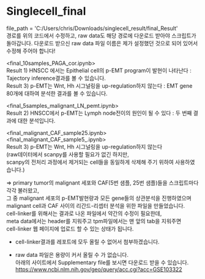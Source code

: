 # Singlecell_final


file_path = 'C:/Users/chris/Downloads/singlecell_result/final_Result'  
경로를 위의 코드에서 수정하고, raw data도 해당 경로에 다운로드 받아야 스크립트가 돌아갑니다.
다운로드 받으신 raw data 파일 이름은 제가 설정했던 것으로 되어 있어서 수정해 주어야 합니다! 

<final_10samples_PAGA_cor.ipynb>  
Result 1) HNSCC 에서는 Epithelial cell의 p-EMT program이 발현이 나타난다 : Tajectory inference결과를 볼 수 있습니다.  
Result 3) p-EMT는 Wnt, Hh 시그널링을 up-regulation하지 않는다 : EMT gene 80개에 대하여 분석한 결과를 볼 수 있습니다.  

<final_5samples_malignant_LN_pemt.ipynb>    
Result 2) HNSCC에서 p-EMT는 Lymph node전이의 원인이 될 수 있다 : 두 번째 결과에 대한 분석입니다.    
 
<final_malignant_CAF_sample25.ipynb>    
<final_malignant_CAF_sample5_.ipynb>    
Result 3) p-EMT는 Wnt, Hh 시그널링을 up-regulation하지 않는다    
(raw데이터에서 scanpy를 사용할 필요가 없긴 하지만,  
scanpy의 전처리 과정에서 제거되는 cell들을 동일하게 삭제해 주기 위하여 사용하였습니다.) 


=> primary tumor의 malignant 세포와 CAF(5번 샘플, 25번 샘플)들을 스크립트마다 각각 불러왔고,  
그 중 malignant 세포의 p-EMT발현량과 모든 gene들의 상관분석을 진행하였으며  
malignant cell과 CAF 사이의 리간드-리셉터 분석을 위한 파일을 만들었습니다.  
cell-linker를 위해서는 결과로 나온 파일에서 약간의 수정이 필요한데,  
meta data에서는 header를 지워주고 tpm파일에서는 맨 앞의 tab을 지워주면    
cell-linker 웹 페이지에 업로드 할 수 있는 상태가 됩니다.   

- cell-linker결과를 레포트에 모두 올릴 수 없어서 첨부하겠습니다.

- raw data 파일은 용량이 커서 올릴 수 가 없습니다.  
아래의 사이트에서 Supplementary file를 보시면 다운로드 받을 수 있습니다.  
https://www.ncbi.nlm.nih.gov/geo/query/acc.cgi?acc=GSE103322
